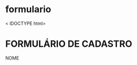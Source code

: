 # formulario
< lDOCTYPE html>
<head>
  <link rel="stylesheet"type="text/css"href="style.css">
  <title></title>
  </title></title>
  </head>
  <body>
  <h1>FORMULÁRIO DE CADASTRO</H1>
  <main>
    <form>
      <label for="nome">NOME</label>
